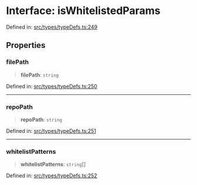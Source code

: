 # Interface: isWhitelistedParams

Defined in: [src/types/typeDefs.ts:249](https://github.com/zotoio/x-fidelity/blob/f39ce89f1db3ea0cfe6f222cf6cc7fcd78a94dca/src/types/typeDefs.ts#L249)

## Properties

### filePath

> **filePath**: `string`

Defined in: [src/types/typeDefs.ts:250](https://github.com/zotoio/x-fidelity/blob/f39ce89f1db3ea0cfe6f222cf6cc7fcd78a94dca/src/types/typeDefs.ts#L250)

***

### repoPath

> **repoPath**: `string`

Defined in: [src/types/typeDefs.ts:251](https://github.com/zotoio/x-fidelity/blob/f39ce89f1db3ea0cfe6f222cf6cc7fcd78a94dca/src/types/typeDefs.ts#L251)

***

### whitelistPatterns

> **whitelistPatterns**: `string`[]

Defined in: [src/types/typeDefs.ts:252](https://github.com/zotoio/x-fidelity/blob/f39ce89f1db3ea0cfe6f222cf6cc7fcd78a94dca/src/types/typeDefs.ts#L252)
